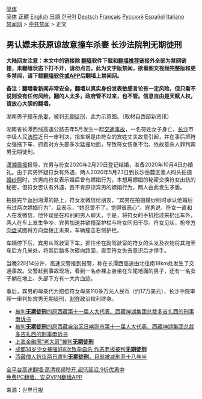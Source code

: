  <!-- 面包屑导航 --> <div class="breadcrumb"><!-- GTranslate: https://gtranslate.io/ -->  <div class="switcher notranslate">  <div class="selected">  <a href="#" onclick="return false;"> 简体</a>  </div>  <div class="option">  <a href="https://www.bannedbook.org" onclick="doGTranslate('zh-CN|zh-CN');jQuery('div.switcher div.selected a').html(jQuery(this).html());return false;" title="简体中文" class="nturl selected"> 简体</a>  <a href="https://www.bannedbook.org/zh-tw/" onclick="doGTranslate('zh-CN|zh-TW');jQuery('div.switcher div.selected a').html(jQuery(this).html());return false;" title="繁體中文" class="nturl"> 正體</a>  <a href="https://www.bannedbook.org/en/" onclick="doGTranslate('zh-CN|en');jQuery('div.switcher div.selected a').html(jQuery(this).html());return false;" title="English" class="nturl"> English</a>  <a href="https://www.bannedbook.org/ja/" onclick="doGTranslate('zh-CN|ja');jQuery('div.switcher div.selected a').html(jQuery(this).html());return false;" title="日本語" class="nturl"> 日語</a>  <a href="https://www.bannedbook.org/ko/" onclick="doGTranslate('zh-CN|ko');jQuery('div.switcher div.selected a').html(jQuery(this).html());return false;" title="한국어" class="nturl"> 한국어</a>  <a href="https://www.bannedbook.org/de/" onclick="doGTranslate('zh-CN|de');jQuery('div.switcher div.selected a').html(jQuery(this).html());return false;" title="Deutsch" class="nturl"> Deutsch</a>  <a href="https://www.bannedbook.org/fr/" onclick="doGTranslate('zh-CN|fr');jQuery('div.switcher div.selected a').html(jQuery(this).html());return false;" title="Français" class="nturl"> Français</a>  <a href="https://www.bannedbook.org/ru/" onclick="doGTranslate('zh-CN|ru');jQuery('div.switcher div.selected a').html(jQuery(this).html());return false;" title="Русский" class="nturl"> Русский</a>  <a href="https://www.bannedbook.org/es/" onclick="doGTranslate('zh-CN|es');jQuery('div.switcher div.selected a').html(jQuery(this).html());return false;" title="Español" class="nturl"> Español</a>  <a href="https://www.bannedbook.org/it/" onclick="doGTranslate('zh-CN|it');jQuery('div.switcher div.selected a').html(jQuery(this).html());return false;" title="Italiano" class="nturl"> Italiano</a>  </div>  </div>      <div class='breadcrumb-sub'><!-- Breadcrumb NavXT 6.3.0 --> <a href="https://www.bannedbook.org/" class="home">禁闻网</a> &gt; <a href="https://www.bannedbook.org/bnews/cbnews/" class="category">中共禁闻</a> &gt; 正文</div></div><h2>男认嫖未获原谅故意撞车杀妻 长沙法院判无期徒刑</h2> <p class="notice"><b>大陆网友注意：本文中的链接除 <a href="https://github.com/bannedbook/fanqiang" >翻墙</a>软件下载和<a href="https://github.com/killgcd/justmysocks/blob/master/README.md">翻墙推荐</a>链接外全部为禁网链接，未翻墙状态下打不开，请勿点击。此为文字版禁闻，欲看图文视频完整版和更多禁闻，请下载<a href="https://github.com/bannedbook/fanqiang">翻墙软件或APP</a>后翻墙上禁闻网。</p><p>备注：翻墙看新闻非常安全，翻墙以真实身份发表敏感言论有一定风险，但只看不说则没有任何风险，翻的人太多，政府管不过来，也不管。信息自由是天赋人权，请放心大胆的翻墙。</b></p>  <div class="entry"> <p id="conimg">湖南男子<a href="https://www.bannedbook.org/bnews/tag/%E6%92%9E%E8%BD%A6/" class="st_tag internal_tag" rel="tag" title="标签 撞车 下的日志">撞车</a><a href="https://www.bannedbook.org/bnews/tag/%E6%9D%80%E5%A6%BB/" class="st_tag internal_tag" rel="tag" title="标签 杀妻 下的日志">杀妻</a>，被判<a href="https://www.bannedbook.org/bnews/tag/%E6%97%A0%E6%9C%9F%E5%BE%92%E5%88%91/" class="st_tag internal_tag" rel="tag" title="标签 无期徒刑 下的日志">无期徒刑</a>，此为示意图。（取材自西部新资讯）</p> <p>湖南省长潭西线高速公路去年5月发生一起<a href="https://www.bannedbook.org/bnews/tag/%e4%ba%a4%e9%80%9a%e4%ba%8b%e6%95%85/" class="st_tag internal_tag" rel="tag" title="标签 交通事故 下的日志">交通事故</a>，一名符姓女子身亡。<a href="https://www.bannedbook.org/bnews/tag/%e9%95%bf%e6%b2%99/" class="st_tag internal_tag" rel="tag" title="标签 长沙 下的日志">长沙</a>市中级人民<a href="https://www.bannedbook.org/bnews/tag/%e6%b3%95%e9%99%a2/" class="st_tag internal_tag" rel="tag" title="标签 法院 下的日志">法院</a>近日一审判决，指车祸是由符女的宾姓丈夫故意引起，并在事后把符女强拖下车，抓着对方头部多次猛撞地面，导致符女伤重不治。依故意杀人罪判宾男无期徒刑。</p>  <p><a href="https://www.bannedbook.org/bnews/tag/%e6%bd%87%e6%b9%98%e6%99%a8%e6%8a%a5/" class="st_tag internal_tag" rel="tag" title="标签 潇湘晨报 下的日志">潇湘晨报</a>报导，宾男与符女2020年2月20日登记结婚，准备2020年10月4日办婚礼。由于宾男怀疑符女有外遇，两人2020年5月23日到长沙岳麓区渔人码头拍摄<a href="https://www.bannedbook.org/bnews/tag/%e5%a9%9a%e7%ba%b1%e7%85%a7/" class="st_tag internal_tag" rel="tag" title="标签 婚纱照 下的日志">婚纱照</a>时，宾男向符女表示婚后曾有嫖娼行为，本想用嫖娼的秘密交换符女出轨的秘密，但符女否认有外遇，且不肯原谅宾男的嫖娼行为，两人由此发生矛盾。</p> <p>拍摄完毕返回湘潭的路上，符女发微信给朋友，“宾男在拍摄婚纱照时承认他婚后有过两次嫖娼行为”，且表示，“她忍受不了，觉得很恶心”。宾男说，符女一直和人在发微信，他怀疑是在和别的男人聊天，于是，将符女的手机抢过来扔出车外，两人在车上发生争吵，宾男加速并欲撞至护栏与符女同归于尽。符女见状，抢夺<a href="https://www.bannedbook.org/bnews/tag/%E6%96%B9%E5%90%91%E7%9B%98/" class="st_tag internal_tag" rel="tag" title="标签 方向盘 下的日志">方向盘</a>试图将方向盘拨正未果，车辆撞击右侧护栏。</p>  <p>车辆停下后，宾男从驾驶室下车，抓住坐在副驾驶室的符女的头发及衣物将其拖至车后方几米处，将其后脑多次砸向路面，直至符女失去意识后才停手。</p> <p>当晚22时14分许，高速交警接到报警，称在长潭西高速由北往南18km处发生了交通事故。交警赶到事故现场，看到一名赤裸上身坐在车尾地面的男子，还有一名女子躺在地上、头部下方有一大片血迹。</p>  <p>事后，宾男的母亲代为赔偿符女母亲110多万元人民币（约17万美元），长沙中院审理一审判处宾男无期徒刑，<span class='wp_keywordlink'><a href="https://www.bannedbook.org/forum2/topic21.html" title="《剥夺》 黄建民 著" target="_blank">剥夺</a></span>政治权利终身。</p> <ul class='op-related-articles' title='相关阅读'> <li><a href='https://www.bannedbook.org/bnews/baitai/20210818/1608693.html' target='_blank'>被判<b>无期徒刑</b>的原西藏第十一届人大代表、西藏神湖集团总裁多吉扎西的刑事申诉书</a></li> <li><a href='https://www.bannedbook.org/bnews/weiquan/20210818/1608407.html' target='_blank'>被判<b>无期徒刑</b>的原西藏自治区日喀则市第十一届人大代表&#12289;西藏神湖集团总裁多吉扎西的刑事申诉书</a></li> <li><a href='https://www.bannedbook.org/bnews/baitai/20210812/1605219.html' target='_blank'>上海金融圈“老大哥”被判<b>无期徒刑</b></a></li> <li><a href='https://www.bannedbook.org/bnews/cnnews/20210811/1604017.html' target='_blank'>成都14岁少女被强奸8次致孕自杀 作恶老板被判<b>无期徒刑</b></a></li> <li><a href='https://www.bannedbook.org/bnews/renquan/xizang/20210721/1591475.html' target='_blank'>西藏僧人抗议两日遭判<b>无期徒刑</b>，目前被减刑至十八年半</a></li> </ul> <p class="texttj"> <a href="https://github.com/bannedbook/fanqiang/wiki/V2ray%E6%9C%BA%E5%9C%BA" target="_blank">全平台高速翻墙:高清视频秒开,超低延迟,9折优惠中</a><br/> <a href="https://github.com/bannedbook/fanqiang/wiki/%E7%A6%81%E9%97%BB%E7%BD%91%E5%AE%89%E5%8D%93%E7%BF%BB%E5%A2%99%E6%96%B0%E9%97%BBAPP" target="_blank">免费PC翻墙、安卓VPN翻墙APP</a></p> <p> 来源：世界日报 </p><a name='sharetosocial'></a>  <div style="margin-bottom:5px;padding-bottom:5px;clear:both"> <div id="archive-pix-1" class="banner-ads"> <!-- AuctionX Display platform tag START --> <div id="26318x728x90x621x_ADSLOT2" clicktrack="%%CLICK_URL_ESC%%"></div> <!-- AuctionX Display platform tag END --> </div> <div id="archive-pix-2" class="banner-ads"> <!-- AuctionX Display platform tag START --> <div id="26315x300x250x621x_ADSLOT2" clicktrack="%%CLICK_URL_ESC%%"></div> <!-- AuctionX Display platform tag END --> </div> </div>  <div id="archive-pix-1" class="banner-ads"> <!-- AuctionX Display platform tag START --> <div id="26318x728x90x621x_ADSLOT3" clicktrack="%%CLICK_URL_ESC%%"></div> <!-- AuctionX Display platform tag END --> </div> </div><!--END ENTRY--> 